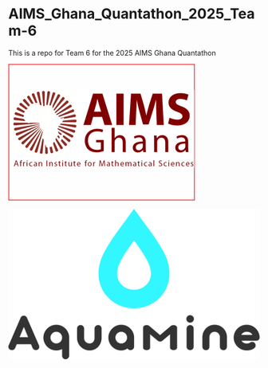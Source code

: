 # AIMS_Ghana_Quantathon_2025_Team-6
This is a repo for Team 6 for the 2025 AIMS Ghana Quantathon

![](https://github.com/MuhammadAlZafarKhan/AIMS_Ghana_Quantathon_2025_Team-6/blob/main/Aims-Ghana-Jobs-in-Ghana0.png)

![](https://github.com/MuhammadAlZafarKhan/AIMS_Ghana_Quantathon_2025_Team-6/blob/main/Logo_Black_BG.png)
